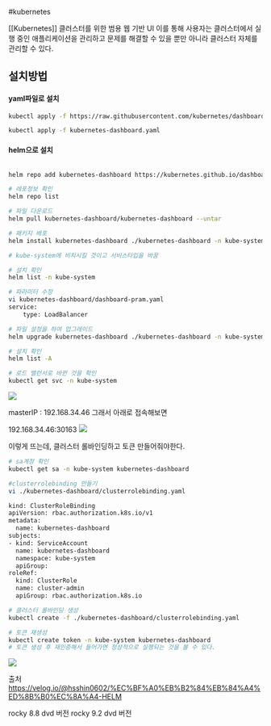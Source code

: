 #kubernetes 

[[Kubernetes]] 클러스터를 위한 범용 웹 기반 UI
이를 통해 사용자는 클러스터에서 실행 중인 애플리케이션을 관리하고 문제를 해결할 수 있을 뿐만 아니라 클러스터 자체를 관리할 수 있다.

## 설치방법 

#### yaml파일로 설치

```bash
kubectl apply -f https://raw.githubusercontent.com/kubernetes/dashboard/v2.7.0/aio/deploy/recommended.yaml --dry-run=client -o yaml > kubernetes-dashboard.yaml

kubectl apply -f kubernetes-dashboard.yaml
```

#### helm으로 설치
```bash

helm repo add kubernetes-dashboard https://kubernetes.github.io/dashboard/

# 레포정보 확인
helm repo list

# 파일 다운로드
helm pull kubernetes-dashboard/kubernetes-dashboard --untar

# 패키지 배포
helm install kubernetes-dashboard ./kubernetes-dashboard -n kube-system

# kube-system에 비치시킬 것이고 서비스타입을 바꿈 

# 설치 확인
helm list -n kube-system

# 파라미터 수정
vi kubernetes-dashboard/dashboard-pram.yaml
service:
    type: LoadBalancer

# 파일 설정을 하여 업그레이드      
helm upgrade kubernetes-dashboard ./kubernetes-dashboard -n kube-system -f ./kubernetes-dashboard/dashboard-pram.yaml  

# 설치 확인
helm list -A

# 로드 밸런서로 바뀐 것을 확인
kubectl get svc -n kube-system
```
![](https://i.imgur.com/UacSkef.png)


masterIP : 192.168.34.46
그래서 아래로 접속해보면

192.168.34.46:30163
![](https://i.imgur.com/vjgaOKB.png)

이렇게 뜨는데, 클러스터 롤바인딩하고  토큰 만들어줘야한다.

```bash
# sa계정 확인
kubectl get sa -n kube-system kubernetes-dashboard

#clusterrolebinding 만들기
vi ./kubernetes-dashboard/clusterrolebinding.yaml

kind: ClusterRoleBinding
apiVersion: rbac.authorization.k8s.io/v1
metadata:
  name: kubernetes-dashboard
subjects:
- kind: ServiceAccount
  name: kubernetes-dashboard
  namespace: kube-system
  apiGroup: 
roleRef:
  kind: ClusterRole
  name: cluster-admin
  apiGroup: rbac.authorization.k8s.io

# 클러스터 롤바인딩 생성
kubectl create -f ./kubernetes-dashboard/clusterrolebinding.yaml

# 토큰 재생성
kubectl create token -n kube-system kubernetes-dashboard
# 토큰 생성 후 재인증해서 들어가면 정상적으로 실행되는 것을 볼 수 있다.

```

![](https://i.imgur.com/i5jckY9.png)




출처
https://velog.io/@hsshin0602/%EC%BF%A0%EB%B2%84%EB%84%A4%ED%8B%B0%EC%8A%A4-HELM


rocky 8.8 dvd 버전
rocky 9.2 dvd 버전